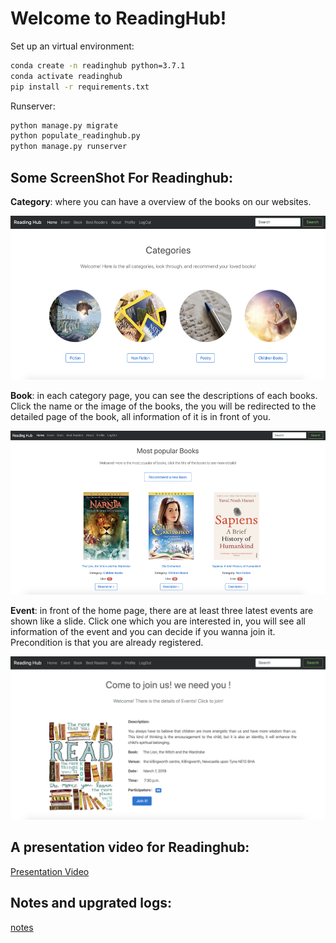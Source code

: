 # Welcome to ReadingHub!
Set up an virtual environment:

```bash
conda create -n readinghub python=3.7.1
conda activate readinghub
pip install -r requirements.txt
```

Runserver:

```bash
python manage.py migrate
python populate_readinghub.py
python manage.py runserver
```

## Some ScreenShot For Readinghub:

**Category**: where you can have a overview of the books on our websites.

![img](Slide&ScreenShot/category.png)

**Book**: in each category page, you can see the descriptions of each books. Click the name or the image of the books, the you will be redirected to the detailed page of the book, all information of it is in front of you.

![img](Slide&ScreenShot/books.png)

**Event**: in front of the home page, there are at least three latest events are shown like a slide. Click one which you are interested in, you will see all information of the event and you can decide if you wanna join it. Precondition is that you are already registered.

![img](Slide&ScreenShot/joinEvent.png)

## A presentation video for Readinghub:

 [Presentation Video](https://youtu.be/NXFdqh3Qg6E)

## Notes and upgrated logs:

 [notes](notes.md)